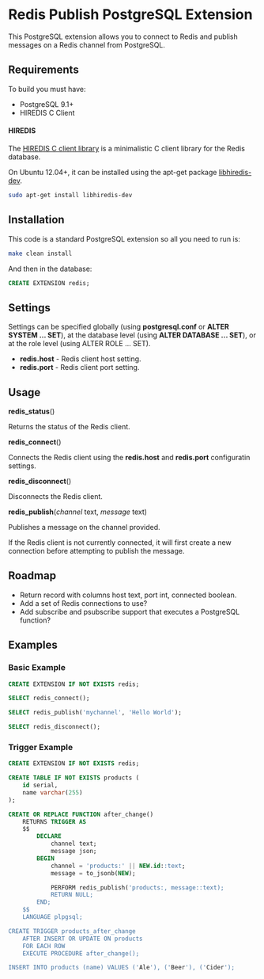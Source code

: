 # Redis Publish PostgreSQL Extension

This PostgreSQL extension allows you to connect to Redis and publish messages on a Redis channel from PostgreSQL.

## Requirements

To build you must have:

- PostgreSQL 9.1+
- HIREDIS C Client

#### HIREDIS

The [HIREDIS C client library](https://github.com/redis/hiredis) is a minimalistic C client library for the Redis database.

On Ubuntu 12.04+, it can be installed using the apt-get package [libhiredis-dev](https://launchpad.net/ubuntu/+source/hiredis).

```sh
sudo apt-get install libhiredis-dev
```

## Installation

This code is a standard PostgreSQL extension so all you need to run is:

```sh
make clean install
```

And then in the database:

```sql
CREATE EXTENSION redis;
```

## Settings

Settings can be specified globally (using **postgresql.conf** or **ALTER SYSTEM ... SET**),
at the database level (using **ALTER DATABASE ... SET**), or at the role level
(using ALTER ROLE ... SET).

* **redis.host** - Redis client host setting.
* **redis.port** - Redis client port setting.

## Usage

**redis_status**()

Returns the status of the Redis client.

**redis_connect**()

Connects the Redis client using the **redis.host** and **redis.port** configuratin settings.

**redis_disconnect**()

Disconnects the Redis client.

**redis_publish**(*channel* text, *message* text)

Publishes a message on the channel provided.

If the Redis client is not currently connected, it will first create a new connection before attempting to publish the message.

## Roadmap

- Return record with columns host text, port int, connected boolean.
- Add a set of Redis connections to use?
- Add subscribe and psubscribe support that executes a PostgreSQL function?

## Examples

### Basic Example

```sql
CREATE EXTENSION IF NOT EXISTS redis;

SELECT redis_connect();

SELECT redis_publish('mychannel', 'Hello World');

SELECT redis_disconnect();
```

### Trigger Example

```sql
CREATE EXTENSION IF NOT EXISTS redis;

CREATE TABLE IF NOT EXISTS products (
    id serial,
    name varchar(255)
);

CREATE OR REPLACE FUNCTION after_change()
    RETURNS TRIGGER AS
    $$
        DECLARE
            channel text;
            message json;
        BEGIN
            channel = 'products:' || NEW.id::text;
            message = to_jsonb(NEW);

            PERFORM redis_publish('products:, message::text);
            RETURN NULL;
        END;
    $$
    LANGUAGE plpgsql;

CREATE TRIGGER products_after_change
    AFTER INSERT OR UPDATE ON products
    FOR EACH ROW
    EXECUTE PROCEDURE after_change();

INSERT INTO products (name) VALUES ('Ale'), ('Beer'), ('Cider');
```